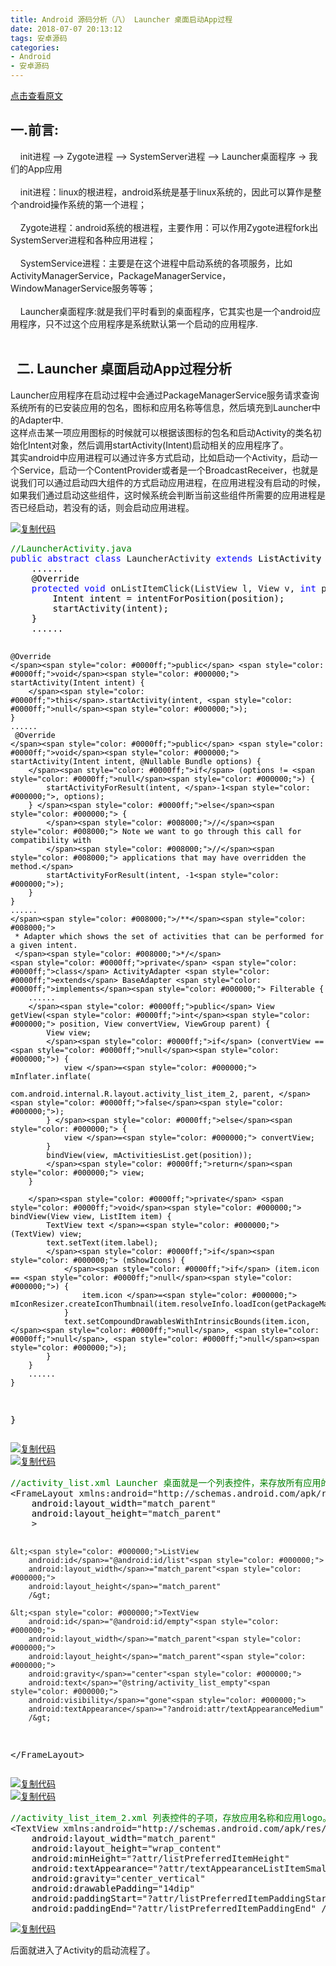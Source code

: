 ```yaml
---
title: Android 源码分析（八） Launcher 桌面启动App过程
date: 2018-07-07 20:13:12
tags: 安卓源码
categories: 
- Android
- 安卓源码
---
```


[点击查看原文](https://www.cnblogs.com/bugzone/p/Launcher_app.html)

<div id="cnblogs_post_body" class="blogpost-body ">
    <h2>一.前言:</h2>
<p>&nbsp;&nbsp;&nbsp; init进程 –&gt; Zygote进程 –&gt; SystemServer进程 –&gt; Launcher桌面程序 -&gt; 我们的App应用<br><br>&nbsp;&nbsp;&nbsp; init进程：linux的根进程，android系统是基于linux系统的，因此可以算作是整个android操作系统的第一个进程；<br><br>&nbsp;&nbsp;&nbsp; Zygote进程：android系统的根进程，主要作用：可以作用Zygote进程fork出SystemServer进程和各种应用进程；<br><br>&nbsp;&nbsp;&nbsp; SystemService进程：主要是在这个进程中启动系统的各项服务，比如ActivityManagerService，PackageManagerService，WindowManagerService服务等等；<br>&nbsp;&nbsp; &nbsp;<br>&nbsp;&nbsp; &nbsp;Launcher桌面程序:就是我们平时看到的桌面程序，它其实也是一个android应用程序，只不过这个应用程序是系统默认第一个启动的应用程序.<br>&nbsp;&nbsp;&nbsp; </p>
<h2>&nbsp; 二. Launcher 桌面启动App过程分析</h2>
<p>Launcher应用程序在启动过程中会通过PackageManagerService服务请求查询系统所有的已安装应用的包名，图标和应用名称等信息，然后填充到Launcher中的Adapter中.<br>这样点击某一项应用图标的时候就可以根据该图标的包名和启动Activity的类名初始化Intent对象，然后调用startActivity(Intent)启动相关的应用程序了。<br>其实android中应用进程可以通过许多方式启动，比如启动一个Activity，启动一个Service，启动一个ContentProvider或者是一个BroadcastReceiver，也就是说我们可以通过启动四大组件的方式启动应用进程，在应用进程没有启动的时候，如果我们通过启动这些组件，这时候系统会判断当前这些组件所需要的应用进程是否已经启动，若没有的话，则会启动应用进程。</p>
<div class="cnblogs_code"><div class="cnblogs_code_toolbar"><span class="cnblogs_code_copy"><a href="javascript:void(0);" onclick="copyCnblogsCode(this)" title="复制代码"><img src="//common.cnblogs.com/images/copycode.gif" alt="复制代码"></a></span></div>
<pre><span style="color: #008000;">//</span><span style="color: #008000;">LauncherActivity.java</span>
<span style="color: #0000ff;">public</span> <span style="color: #0000ff;">abstract</span> <span style="color: #0000ff;">class</span> LauncherActivity <span style="color: #0000ff;">extends</span><span style="color: #000000;"> ListActivity {
    ......
    @Override
    </span><span style="color: #0000ff;">protected</span> <span style="color: #0000ff;">void</span> onListItemClick(ListView l, View v, <span style="color: #0000ff;">int</span> position, <span style="color: #0000ff;">long</span><span style="color: #000000;"> id) {
        Intent intent </span>=<span style="color: #000000;"> intentForPosition(position);
        startActivity(intent);
    }
    ......

    @Override
    </span><span style="color: #0000ff;">public</span> <span style="color: #0000ff;">void</span><span style="color: #000000;"> startActivity(Intent intent) {
        </span><span style="color: #0000ff;">this</span>.startActivity(intent, <span style="color: #0000ff;">null</span><span style="color: #000000;">);
    }
    ......
     @Override
    </span><span style="color: #0000ff;">public</span> <span style="color: #0000ff;">void</span><span style="color: #000000;"> startActivity(Intent intent, @Nullable Bundle options) {
        </span><span style="color: #0000ff;">if</span> (options != <span style="color: #0000ff;">null</span><span style="color: #000000;">) {
            startActivityForResult(intent, </span>-1<span style="color: #000000;">, options);
        } </span><span style="color: #0000ff;">else</span><span style="color: #000000;"> {
            </span><span style="color: #008000;">//</span><span style="color: #008000;"> Note we want to go through this call for compatibility with
            </span><span style="color: #008000;">//</span><span style="color: #008000;"> applications that may have overridden the method.</span>
            startActivityForResult(intent, -1<span style="color: #000000;">);
        }
    }
    ......
    </span><span style="color: #008000;">/**</span><span style="color: #008000;">
     * Adapter which shows the set of activities that can be performed for a given intent.
     </span><span style="color: #008000;">*/</span>
    <span style="color: #0000ff;">private</span> <span style="color: #0000ff;">class</span> ActivityAdapter <span style="color: #0000ff;">extends</span> BaseAdapter <span style="color: #0000ff;">implements</span><span style="color: #000000;"> Filterable {
        ......
        </span><span style="color: #0000ff;">public</span> View getView(<span style="color: #0000ff;">int</span><span style="color: #000000;"> position, View convertView, ViewGroup parent) {
            View view;
            </span><span style="color: #0000ff;">if</span> (convertView == <span style="color: #0000ff;">null</span><span style="color: #000000;">) {
                view </span>=<span style="color: #000000;"> mInflater.inflate(
                        com.android.internal.R.layout.activity_list_item_2, parent, </span><span style="color: #0000ff;">false</span><span style="color: #000000;">);
            } </span><span style="color: #0000ff;">else</span><span style="color: #000000;"> {
                view </span>=<span style="color: #000000;"> convertView;
            }
            bindView(view, mActivitiesList.get(position));
            </span><span style="color: #0000ff;">return</span><span style="color: #000000;"> view;
        }

        </span><span style="color: #0000ff;">private</span> <span style="color: #0000ff;">void</span><span style="color: #000000;"> bindView(View view, ListItem item) {
            TextView text </span>=<span style="color: #000000;"> (TextView) view;
            text.setText(item.label);
            </span><span style="color: #0000ff;">if</span><span style="color: #000000;"> (mShowIcons) {
                </span><span style="color: #0000ff;">if</span> (item.icon == <span style="color: #0000ff;">null</span><span style="color: #000000;">) {
                    item.icon </span>=<span style="color: #000000;"> mIconResizer.createIconThumbnail(item.resolveInfo.loadIcon(getPackageManager()));
                }
                text.setCompoundDrawablesWithIntrinsicBounds(item.icon, </span><span style="color: #0000ff;">null</span>, <span style="color: #0000ff;">null</span>, <span style="color: #0000ff;">null</span><span style="color: #000000;">);
            }
        }
        ......
    }
    
}</span></pre>
<div class="cnblogs_code_toolbar"><span class="cnblogs_code_copy"><a href="javascript:void(0);" onclick="copyCnblogsCode(this)" title="复制代码"><img src="//common.cnblogs.com/images/copycode.gif" alt="复制代码"></a></span></div></div>
<div class="cnblogs_code"><div class="cnblogs_code_toolbar"><span class="cnblogs_code_copy"><a href="javascript:void(0);" onclick="copyCnblogsCode(this)" title="复制代码"><img src="//common.cnblogs.com/images/copycode.gif" alt="复制代码"></a></span></div>
<pre><span style="color: #008000;">//</span><span style="color: #008000;">activity_list.xml Launcher 桌面就是一个列表控件，来存放所有应用的图标和名称</span>
&lt;FrameLayout xmlns:android="http://schemas.android.com/apk/res/android"<span style="color: #000000;">
    android:layout_width</span>="match_parent"<span style="color: #000000;">
    android:layout_height</span>="match_parent"
    &gt;

    &lt;<span style="color: #000000;">ListView
        android:id</span>="@android:id/list"<span style="color: #000000;">
        android:layout_width</span>="match_parent"<span style="color: #000000;">
        android:layout_height</span>="match_parent"
        /&gt;

    &lt;<span style="color: #000000;">TextView
        android:id</span>="@android:id/empty"<span style="color: #000000;">
        android:layout_width</span>="match_parent"<span style="color: #000000;">
        android:layout_height</span>="match_parent"<span style="color: #000000;">
        android:gravity</span>="center"<span style="color: #000000;">
        android:text</span>="@string/activity_list_empty"<span style="color: #000000;">
        android:visibility</span>="gone"<span style="color: #000000;">
        android:textAppearance</span>="?android:attr/textAppearanceMedium"
        /&gt;

&lt;/FrameLayout&gt;</pre>
<div class="cnblogs_code_toolbar"><span class="cnblogs_code_copy"><a href="javascript:void(0);" onclick="copyCnblogsCode(this)" title="复制代码"><img src="//common.cnblogs.com/images/copycode.gif" alt="复制代码"></a></span></div></div>
<div class="cnblogs_code"><div class="cnblogs_code_toolbar"><span class="cnblogs_code_copy"><a href="javascript:void(0);" onclick="copyCnblogsCode(this)" title="复制代码"><img src="//common.cnblogs.com/images/copycode.gif" alt="复制代码"></a></span></div>
<pre><span style="color: #008000;">//</span><span style="color: #008000;">activity_list_item_2.xml 列表控件的子项，存放应用名称和应用logo。drawablePadding="14dip".</span>
&lt;TextView xmlns:android="http://schemas.android.com/apk/res/android"<span style="color: #000000;">
    android:layout_width</span>="match_parent"<span style="color: #000000;">
    android:layout_height</span>="wrap_content"<span style="color: #000000;">
    android:minHeight</span>="?attr/listPreferredItemHeight"<span style="color: #000000;">
    android:textAppearance</span>="?attr/textAppearanceListItemSmall"<span style="color: #000000;">
    android:gravity</span>="center_vertical"<span style="color: #000000;">
    android:drawablePadding</span>="14dip"<span style="color: #000000;">
    android:paddingStart</span>="?attr/listPreferredItemPaddingStart"<span style="color: #000000;">
    android:paddingEnd</span>="?attr/listPreferredItemPaddingEnd" /&gt;</pre>
<div class="cnblogs_code_toolbar"><span class="cnblogs_code_copy"><a href="javascript:void(0);" onclick="copyCnblogsCode(this)" title="复制代码"><img src="//common.cnblogs.com/images/copycode.gif" alt="复制代码"></a></span></div></div>
<p>后面就进入了Activity的启动流程了。</p>
</div>